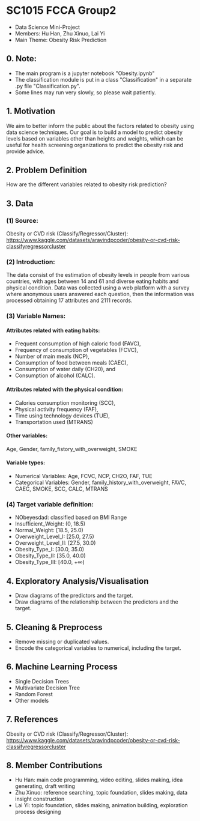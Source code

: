 # SC1015 FCCA Group2 
* Data Science Mini-Project
* Members: Hu Han, Zhu Xinuo, Lai Yi
* Main Theme: Obesity Risk Prediction

## 0. Note: 
* The main program is a jupyter notebook "Obesity.ipynb"
* The classification module is put in a class "Classification" in a separate .py file "Classification.py".
* Some lines may run very slowly, so please wait patiently.


## 1. Motivation
We aim to better inform the public about the factors related to obesity using data science techniques. Our goal is to build a model to predict obesity levels based on variables other than heights and weights, which can be useful for health screening organizations to predict the obesity risk and provide advice.

## 2. Problem Definition 
How are the different variables related to obesity risk prediction?

## 3. Data
### (1) Source:
Obesity or CVD risk (Classify/Regressor/Cluster): https://www.kaggle.com/datasets/aravindpcoder/obesity-or-cvd-risk-classifyregressorcluster

### (2) Introduction:
The data consist of the estimation of obesity levels in people from various countries, with ages between 14 and 61 and diverse eating habits and physical condition. Data was collected using a web platform with a survey where anonymous users answered each question, then the information was processed obtaining 17 attributes and 2111 records. 

### (3) Variable Names:
#### Attributes related with eating habits:
* Frequent consumption of high caloric food (FAVC), 
* Frequency of consumption of vegetables (FCVC), 
* Number of main meals (NCP), 
* Consumption of food between meals (CAEC), 
* Consumption of water daily (CH20), and 
* Consumption of alcohol (CALC). 

#### Attributes related with the physical condition: 
* Calories consumption monitoring (SCC), 
* Physical activity frequency (FAF), 
* Time using technology devices (TUE), 
* Transportation used (MTRANS)

#### Other variables:
Age, Gender, family_fistory_with_overweight, SMOKE

#### Variable types:
* Numerical Variables: Age, FCVC, NCP, CH2O, FAF, TUE
* Categorical Variables: Gender, family_history_with_overweight, FAVC, CAEC, SMOKE, SCC, CALC, MTRANS

### (4) Target variable definition:
* NObeyesdad: classified based on BMI Range
* Insufficient_Weight: (0, 18.5)
* Normal_Weight: [18.5, 25.0)
* Overweight_Level_I: [25.0, 27.5)
* Overweight_Level_II: [27.5, 30.0)
* Obesity_Type_I: [30.0, 35.0)
* Obesity_Type_II: [35.0, 40.0)
* Obesity_Type_III: [40.0, +∞)

## 4. Exploratory Analysis/Visualisation
* Draw diagrams of the predictors and the target.
* Draw diagrams of the relationship between the predictors and the target.

## 5. Cleaning & Preprocess 
* Remove missing or duplicated values.
* Encode the categorical variables to numerical, including the target.

## 6. Machine Learning Process
* Single Decision Trees
* Multivariate Decision Tree
* Random Forest
* Other models

## 7. References
Obesity or CVD risk (Classify/Regressor/Cluster): https://www.kaggle.com/datasets/aravindpcoder/obesity-or-cvd-risk-classifyregressorcluster

## 8. Member Contributions
* Hu Han: main code programming, video editing, slides making, idea generating, draft writing
* Zhu Xinuo: reference searching, topic foundation, slides making, data insight construction
* Lai Yi: topic foundation, slides making, animation building, exploration process designing
